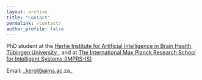 ```yaml
---
layout: archive
title: "Contact"
permalink: /contact/
author_profile: false
---
```

PhD student at the <a href="https://hertie.ai/" target="_blank">Hertie Institute for Artificial Intelligence in Brain Health</a>, <a href="https://uni-tuebingen.de/en/" target="_blank"> Tübingen University </a>, and at <a href="https://imprs.is.mpg.de/"> The International Max Planck Research School for Intelligent Systems (IMPRS-IS) </a> <br>

Email: _kerol@aims.ac.za_
